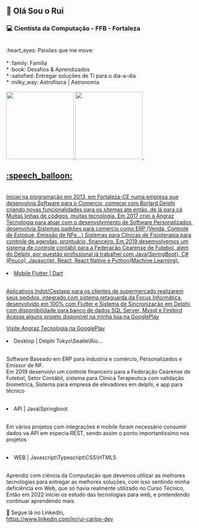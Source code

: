 ## :vulcan_salute: Olá Sou o Rui 


### :computer: Cientista da Computação - FFB - Fortaleza<br>
<br>
:heart_eyes: Paixões que me move: <br><br>
* :family: Família  <br>
* :book: Desafios & Aprendizados <br>
* :satisfied: Entregar soluções de Ti para o dia-a-dia<br>
* :milky_way: Astrofísica | Astronomia <br>

<br>
<div>
  <a href="https://beacons.ai/ruicarlos">
  <img height="180em" src="https://github-readme-stats.vercel.app/api?username=ruicarlos&count_private=true&show_icons=true&theme=transparent"/>
  <img height="180em" src="https://github-readme-stats.vercel.app/api/top-langs/?username=ruicarlos&layout=compact"/>
  <img height="180em" src"https://github-readme-stats.vercel.app/api/top-langs/?username=ruicarlos"/> 
                                                                             
 </div

<br>
<h2> :speech_balloon:</h2><br><rb>
     Iniciei na programação em 2013, em Fortaleza-CE numa empresa que desenvolvia Software para o Comercio, comecei com Borlard Delphi criando novas funcionalidades para os sitemas ate então. de lá para cá Muitas linhas de códigos, muitas tecnologia. Em 2017 criei a Angraz Tecnologia para atuar com o desenvolvimento de Software Personalizados, desenvolvia Sistemas padrões para comercio como ERP,(Venda, Controle de Estoque, Emissão de NFe...) Sistemas para Clínicas de Fisioterapia para controle de agendas, prontuário, financeiro. Em 2019 desemvolvemos um sistema de controle contábil para a Federação Cearense de Futebol. além do Delphi, por questão profissional já trabalhei com Java(SpringBoot), C# (Pouco),  Javascript, React, React Native e Python(Machine Learning).
<br><br>

<li><span>Mobile Flutter | Dart</span></li>
<br>
<p>Aplicativos Indot/Cestapp para os clientes de supermercado realizarem seus pedidos, integrado com sistema retaguarda da Focus Informática,  desenvolvido em 100% com Flutter e Sistema de Sincronização em Delphi, com disponibilidade para banco de dados SQL Server, Mysql e Firebird<br> Acesse alguns projeto disponível na minha loja na GooglePlay</p>
<a href="https://play.google.com/store/apps/developer?id=Angraz+Tecnologia">Visite Angraz Tecnologia na GooglePlay</a>
<br>
<br>

<li><span>Desktop | Delphi Tokyo\Seatle\Rio... </span></li>
<br>
<p>Software Baseado em ERP para industria e comércio, Personalizados e Emissor de NF.<br> Em 2019 desenvolvi um controle financeiro para a Federação Cearense de Futebol, Setor Contábil, sistema para Clinica Terapeutica com validação biometrica, Sistema para empresa de elevadores em delphi, e app para técnico  </p>
<br>

<li><span>API  | Java\Springboot </span></li>
<br>
<p>Em vários projetos com integrações e mobile foram necessário consumir dados va API em especia REST, sendo assim o ponto importantíssimo nos projetos </p>
<br>


<li><span>WEB  | Javascript\Typescript\CSS\HTML5 </span></li>
<br>
<p>Aprendiz com ciência da Computação que devemos utilizar as melhores tecnologias para entregar as melhores soluções, com isso sentindo minha deficiência em Web, que só havia realmente utilizado no Curso Técnico, Então em 2022 iniciei os estudo das tecnologias para web, e pretendendo continuar aprendendo mais. </p>

:mag_right: Segue lá no LinkedIn,  
 https://www.linkedin.com/in/rui-carlos-dev  
    
    
